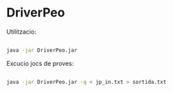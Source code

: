# DriverPeo

Utilitzacio:

```sh

java -jar DriverPeo.jar

```

Excucio jocs de proves:

```sh

java -jar DriverPeo.jar -q < jp_in.txt > sortida.txt

```
